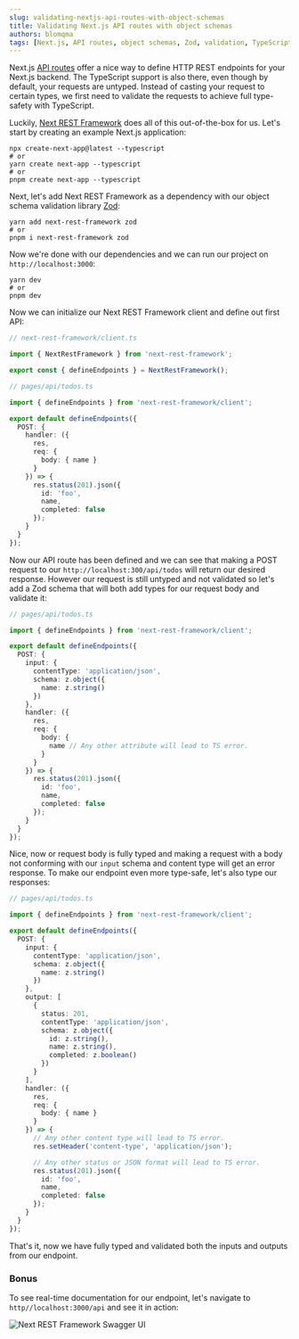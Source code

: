 ```yaml
---
slug: validating-nextjs-api-routes-with-object-schemas
title: Validating Next.js API routes with object schemas
authors: blomqma
tags: [Next.js, API routes, object schemas, Zod, validation, TypeScript]
---
```


Next.js [API routes](https://nextjs.org/docs/api-routes/introduction) offer a nice way to define HTTP REST endpoints for your Next.js backend. The TypeScript support is also there, even though by default, your requests are untyped. Instead of casting your request to certain types, we first need to validate the requests to achieve full type-safety with TypeScript.

Luckily, [Next REST Framework](https://github.com/blomqma/next-rest-framework) does all of this out-of-the-box for us. Let's start by creating an example Next.js application:

```
npx create-next-app@latest --typescript
# or
yarn create next-app --typescript
# or
pnpm create next-app --typescript
```

Next, let's add Next REST Framework as a dependency with our object schema validation library [Zod](https://github.com/colinhacks/zod):

```
yarn add next-rest-framework zod
# or
pnpm i next-rest-framework zod
```

Now we're done with our dependencies and we can run our project on `http://localhost:3000`:

```
yarn dev
# or
pnpm dev
```

Now we can initialize our Next REST Framework client and define out first API:

```typescript
// next-rest-framework/client.ts

import { NextRestFramework } from 'next-rest-framework';

export const { defineEndpoints } = NextRestFramework();
```

```typescript
// pages/api/todos.ts

import { defineEndpoints } from 'next-rest-framework/client';

export default defineEndpoints({
  POST: {
    handler: ({
      res,
      req: {
        body: { name }
      }
    }) => {
      res.status(201).json({
        id: 'foo',
        name,
        completed: false
      });
    }
  }
});
```

Now our API route has been defined and we can see that making a POST request to our `http://localhost:300/api/todos` will return our desired response. However our request is still untyped and not validated so let's add a Zod schema that will both add types for our request body and validate it:

```typescript
// pages/api/todos.ts

import { defineEndpoints } from 'next-rest-framework/client';

export default defineEndpoints({
  POST: {
    input: {
      contentType: 'application/json',
      schema: z.object({
        name: z.string()
      })
    },
    handler: ({
      res,
      req: {
        body: {
          name // Any other attribute will lead to TS error.
        }
      }
    }) => {
      res.status(201).json({
        id: 'foo',
        name,
        completed: false
      });
    }
  }
});
```

Nice, now or request body is fully typed and making a request with a body not conforming with our `input` schema and content type will get an error response. To make our endpoint even more type-safe, let's also type our responses:

```typescript
// pages/api/todos.ts

import { defineEndpoints } from 'next-rest-framework/client';

export default defineEndpoints({
  POST: {
    input: {
      contentType: 'application/json',
      schema: z.object({
        name: z.string()
      })
    },
    output: [
      {
        status: 201,
        contentType: 'application/json',
        schema: z.object({
          id: z.string(),
          name: z.string(),
          completed: z.boolean()
        })
      }
    ],
    handler: ({
      res,
      req: {
        body: { name }
      }
    }) => {
      // Any other content type will lead to TS error.
      res.setHeader('content-type', 'application/json');

      // Any other status or JSON format will lead to TS error.
      res.status(201).json({
        id: 'foo',
        name,
        completed: false
      });
    }
  }
});
```

That's it, now we have fully typed and validated both the inputs and outputs from our endpoint.

### Bonus

To see real-time documentation for our endpoint, let's navigate to `http//localhost:3000/api` and see it in action:

![Next REST Framework Swagger UI](@site/static/img/blog-2023-01-08-openapi-spec.jpg)
